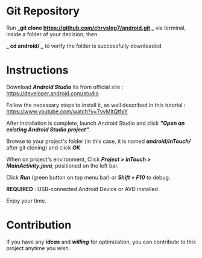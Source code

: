 # Git Repository

Run **_git clone https://github.com/chryslog7/android.git _** via terminal, inside a folder of your decision, then

**_ cd android/ _** to verify the folder is successfully downloaded.

# Instructions

Download **_Android Studio_** its from official site : https://developer.android.com/studio 

Follow the necessary steps to install it, as well described in this tutorial  : https://www.youtube.com/watch?v=7vvMltQtfxY

After installation is complete, launch Android Studio and click **_"Open an existing Android Studio project"_**.

Browse to your project's folder (in this case, it is named **_android/inTouch/_** after git cloning) and click **_OK_**.

When on project's environment, Click **_Project > inTouch > MainActivity.java_**, positioned on the left bar.

Click **_Run_** (green button on top menu bar) or **_Shift + F10_** to debug. 

**REQUIRED** : USB-connected Android Device or AVD installed.

Enjoy your time.

# Contribution

If you have any **_ideas_** and **_willing_** for optimization, you can contribute to this project anytime you wish.

